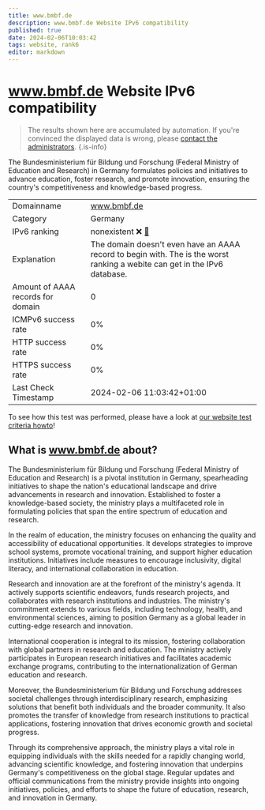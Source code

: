 ```yaml
---
title: www.bmbf.de
description: www.bmbf.de Website IPv6 compatibility
published: true
date: 2024-02-06T10:03:42
tags: website, rank6
editor: markdown
---
```


# www.bmbf.de Website IPv6 compatibility

> The results shown here are accumulated by automation. If you're convinced the displayed data is wrong, please [contact the administrators](/howto/chat). 
{.is-info}

The Bundesministerium für Bildung und Forschung (Federal Ministry of Education and Research) in Germany formulates policies and initiatives to advance education, foster research, and promote innovation, ensuring the country's competitiveness and knowledge-based progress.


|   |   |
| - | - |
| Domainname | www.bmbf.de
| Category | Germany |
| IPv6 ranking | nonexistent :x: [🔗](/howto/ranking) |
| Explanation | The domain doesn't even have an AAAA record to begin with. The is the worst ranking a webite can get in the IPv6 database. |
| Amount of AAAA records for domain | 0 |
| ICMPv6 success rate | 0%|
| HTTP success rate | 0% |
| HTTPS success rate | 0% |
| Last Check Timestamp | 2024-02-06 11:03:42+01:00 |

To see how this test was performed, please have a look at [our website test criteria howto](/howto/testcriteria/website)!


## What is www.bmbf.de about?
The Bundesministerium für Bildung und Forschung (Federal Ministry of Education and Research) is a pivotal institution in Germany, spearheading initiatives to shape the nation's educational landscape and drive advancements in research and innovation. Established to foster a knowledge-based society, the ministry plays a multifaceted role in formulating policies that span the entire spectrum of education and research.

In the realm of education, the ministry focuses on enhancing the quality and accessibility of educational opportunities. It develops strategies to improve school systems, promote vocational training, and support higher education institutions. Initiatives include measures to encourage inclusivity, digital literacy, and international collaboration in education.

Research and innovation are at the forefront of the ministry's agenda. It actively supports scientific endeavors, funds research projects, and collaborates with research institutions and industries. The ministry's commitment extends to various fields, including technology, health, and environmental sciences, aiming to position Germany as a global leader in cutting-edge research and innovation.

International cooperation is integral to its mission, fostering collaboration with global partners in research and education. The ministry actively participates in European research initiatives and facilitates academic exchange programs, contributing to the internationalization of German education and research.

Moreover, the Bundesministerium für Bildung und Forschung addresses societal challenges through interdisciplinary research, emphasizing solutions that benefit both individuals and the broader community. It also promotes the transfer of knowledge from research institutions to practical applications, fostering innovation that drives economic growth and societal progress.

Through its comprehensive approach, the ministry plays a vital role in equipping individuals with the skills needed for a rapidly changing world, advancing scientific knowledge, and fostering innovation that underpins Germany's competitiveness on the global stage. Regular updates and official communications from the ministry provide insights into ongoing initiatives, policies, and efforts to shape the future of education, research, and innovation in Germany.


